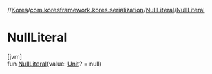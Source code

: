 //[Kores](../../../index.md)/[com.koresframework.kores.serialization](../index.md)/[NullLiteral](index.md)/[NullLiteral](-null-literal.md)

# NullLiteral

[jvm]\
fun [NullLiteral](-null-literal.md)(value: [Unit](https://kotlinlang.org/api/latest/jvm/stdlib/kotlin/-unit/index.html)? = null)
